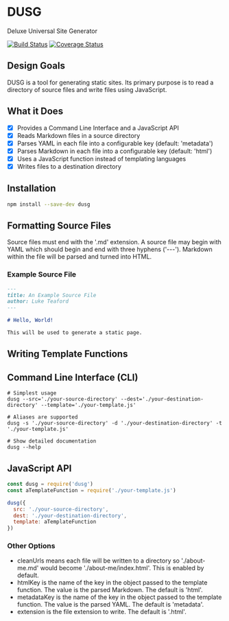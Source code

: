 # DUSG
Deluxe Universal Site Generator

[![Build Status](https://travis-ci.com/luketeaford/dusg.svg?branch=master)](https://travis-ci.com/luketeaford/dusg)
[![Coverage Status](https://coveralls.io/repos/github/luketeaford/dusg/badge.svg)](https://coveralls.io/github/luketeaford/dusg)

## Design Goals
DUSG is a tool for generating static sites. Its primary purpose is to read a directory of source files and write files using JavaScript.

## What it Does
- [x] Provides a Command Line Interface and a JavaScript API
- [x] Reads Markdown files in a source directory
- [x] Parses YAML in each file into a configurable key (default: 'metadata')
- [x] Parses Markdown in each file into a configurable key (default: 'html')
- [x] Uses a JavaScript function instead of templating languages
- [x] Writes files to a destination directory

## Installation
```bash
npm install --save-dev dusg
```

## Formatting Source Files
Source files must end with the '.md' extension. A source file may begin with YAML which should begin and end with three hyphens ('---'). Markdown within the file will be parsed and turned into HTML.

### Example Source File
```md
---
title: An Example Source File
author: Luke Teaford
---

# Hello, World!

This will be used to generate a static page.
```

## Writing Template Functions


## Command Line Interface (CLI)
```console
# Simplest usage
dusg --src='./your-source-directory' --dest='./your-destination-directory' --template='./your-template.js'

# Aliases are supported
dusg -s './your-source-directory' -d './your-destination-directory' -t './your-template.js'

# Show detailed documentation
dusg --help
```

## JavaScript API
```js
const dusg = require('dusg')
const aTemplateFunction = require('./your-template.js')

dusg({
  src: './your-source-directory',
  dest: './your-destination-directory',
  template: aTemplateFunction
})
```

### Other Options
  - cleanUrls means each file will be written to a directory so './about-me.md' would become './about-me/index.html'. This is enabled by default.
  - htmlKey is the name of the key in the object passed to the template function. The value is the parsed Markdown. The default is 'html'.
  - metadataKey is the name of the key in the object passed to the template function. The value is the parsed YAML. The default is 'metadata'.
  - extension is the file extension to write. The default is '.html'.
